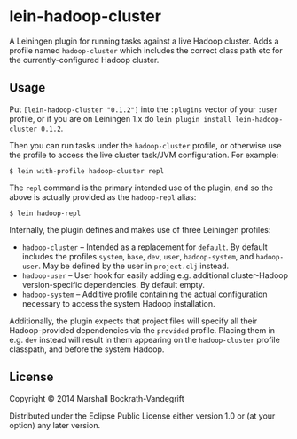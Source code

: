 # lein-hadoop-cluster

A Leiningen plugin for running tasks against a live Hadoop cluster.  Adds a
profile named `hadoop-cluster` which includes the correct class path etc for the
currently-configured Hadoop cluster.

## Usage

Put `[lein-hadoop-cluster "0.1.2"]` into the `:plugins` vector of your `:user`
profile, or if you are on Leiningen 1.x do `lein plugin install
lein-hadoop-cluster 0.1.2`.

Then you can run tasks under the `hadoop-cluster` profile, or otherwise use the
profile to access the live cluster task/JVM configuration.  For example:

    $ lein with-profile hadoop-cluster repl

The `repl` command is the primary intended use of the plugin, and so the above
is actually provided as the `hadoop-repl` alias:

    $ lein hadoop-repl

Internally, the plugin defines and makes use of three Leiningen profiles:

- `hadoop-cluster` – Intended as a replacement for `default`.  By default
  includes the profiles `system`, `base`, `dev`, `user`, `hadoop-system`, and
  `hadoop-user`.  May be defined by the user in `project.clj` instead.
- `hadoop-user` – User hook for easily adding e.g. additional cluster-Hadoop
  version-specific dependencies.  By default empty.
- `hadoop-system` – Additive profile containing the actual configuration
  necessary to access the system Hadoop installation.

Additionally, the plugin expects that project files will specify all their
Hadoop-provided dependencies via the `provided` profile.  Placing them in
e.g. `dev` instead will result in them appearing on the `hadoop-cluster` profile
classpath, and before the system Hadoop.

## License

Copyright © 2014 Marshall Bockrath-Vandegrift

Distributed under the Eclipse Public License either version 1.0 or (at
your option) any later version.
